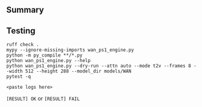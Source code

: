 ## Summary

<!-- Describe the changes -->

## Testing

```text
ruff check .
mypy --ignore-missing-imports wan_ps1_engine.py
python -m py_compile **/*.py
python wan_ps1_engine.py --help
python wan_ps1_engine.py --dry-run --attn auto --mode t2v --frames 8 --width 512 --height 288 --model_dir models/WAN
pytest -q
```

```
<paste logs here>
```

`[RESULT] OK` or `[RESULT] FAIL`


